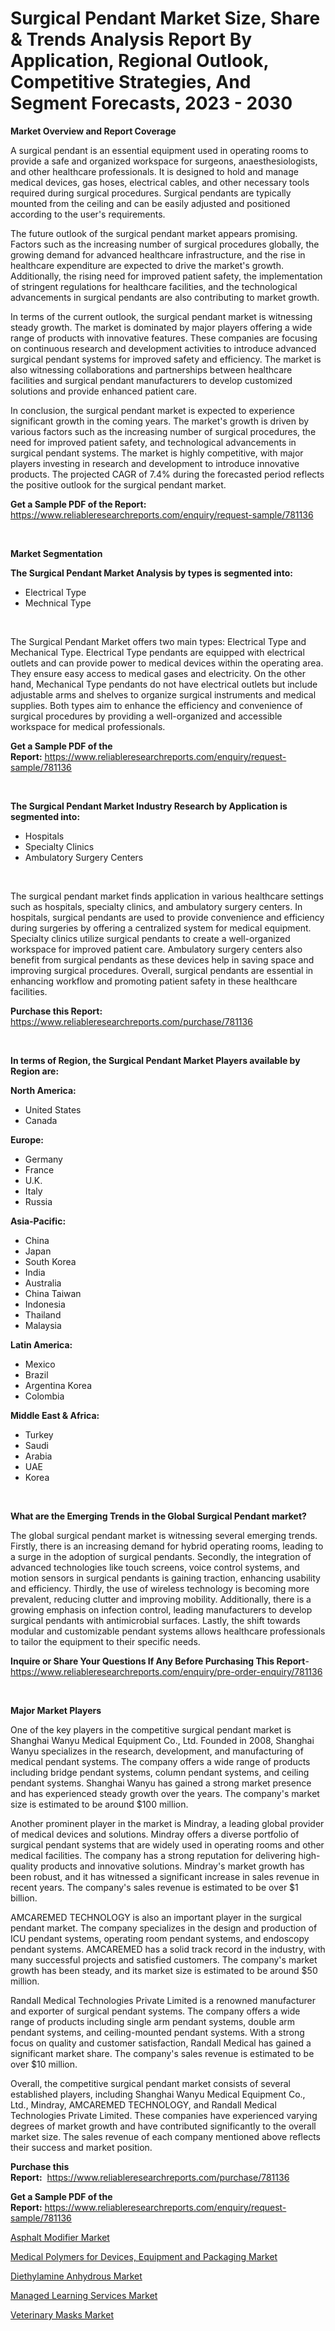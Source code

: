 <p><h1>Surgical Pendant Market Size, Share & Trends Analysis Report By Application, Regional Outlook, Competitive Strategies, And Segment Forecasts, 2023 - 2030</h1></p><p><strong>Market Overview and Report Coverage</strong></p>
<p><p>A surgical pendant is an essential equipment used in operating rooms to provide a safe and organized workspace for surgeons, anaesthesiologists, and other healthcare professionals. It is designed to hold and manage medical devices, gas hoses, electrical cables, and other necessary tools required during surgical procedures. Surgical pendants are typically mounted from the ceiling and can be easily adjusted and positioned according to the user's requirements.</p><p>The future outlook of the surgical pendant market appears promising. Factors such as the increasing number of surgical procedures globally, the growing demand for advanced healthcare infrastructure, and the rise in healthcare expenditure are expected to drive the market's growth. Additionally, the rising need for improved patient safety, the implementation of stringent regulations for healthcare facilities, and the technological advancements in surgical pendants are also contributing to market growth.</p><p>In terms of the current outlook, the surgical pendant market is witnessing steady growth. The market is dominated by major players offering a wide range of products with innovative features. These companies are focusing on continuous research and development activities to introduce advanced surgical pendant systems for improved safety and efficiency. The market is also witnessing collaborations and partnerships between healthcare facilities and surgical pendant manufacturers to develop customized solutions and provide enhanced patient care.</p><p>In conclusion, the surgical pendant market is expected to experience significant growth in the coming years. The market's growth is driven by various factors such as the increasing number of surgical procedures, the need for improved patient safety, and technological advancements in surgical pendant systems. The market is highly competitive, with major players investing in research and development to introduce innovative products. The projected CAGR of 7.4% during the forecasted period reflects the positive outlook for the surgical pendant market.</p></p>
<p><strong>Get a Sample PDF of the Report:</strong> <a href="https://www.reliableresearchreports.com/enquiry/request-sample/781136">https://www.reliableresearchreports.com/enquiry/request-sample/781136</a></p>
<p>&nbsp;</p>
<p><strong>Market Segmentation</strong></p>
<p><strong>The Surgical Pendant Market Analysis by types is segmented into:</strong></p>
<p><ul><li>Electrical Type</li><li>Mechnical Type</li></ul></p>
<p>&nbsp;</p>
<p><p>The Surgical Pendant Market offers two main types: Electrical Type and Mechanical Type. Electrical Type pendants are equipped with electrical outlets and can provide power to medical devices within the operating area. They ensure easy access to medical gases and electricity. On the other hand, Mechanical Type pendants do not have electrical outlets but include adjustable arms and shelves to organize surgical instruments and medical supplies. Both types aim to enhance the efficiency and convenience of surgical procedures by providing a well-organized and accessible workspace for medical professionals.</p></p>
<p><strong>Get a Sample PDF of the Report:</strong>&nbsp;<a href="https://www.reliableresearchreports.com/enquiry/request-sample/781136">https://www.reliableresearchreports.com/enquiry/request-sample/781136</a></p>
<p>&nbsp;</p>
<p><strong>The Surgical Pendant Market Industry Research by Application is segmented into:</strong></p>
<p><ul><li>Hospitals</li><li>Specialty Clinics</li><li>Ambulatory Surgery Centers</li></ul></p>
<p>&nbsp;</p>
<p><p>The surgical pendant market finds application in various healthcare settings such as hospitals, specialty clinics, and ambulatory surgery centers. In hospitals, surgical pendants are used to provide convenience and efficiency during surgeries by offering a centralized system for medical equipment. Specialty clinics utilize surgical pendants to create a well-organized workspace for improved patient care. Ambulatory surgery centers also benefit from surgical pendants as these devices help in saving space and improving surgical procedures. Overall, surgical pendants are essential in enhancing workflow and promoting patient safety in these healthcare facilities.</p></p>
<p><strong>Purchase this Report:</strong>&nbsp; <a href="https://www.reliableresearchreports.com/purchase/781136">https://www.reliableresearchreports.com/purchase/781136</a></p>
<p>&nbsp;</p>
<p><strong>In terms of Region, the Surgical Pendant Market Players available by Region are:</strong></p>
<p>
    <p> <strong> North America: </strong>
        <ul>
            <li>United States</li>
            <li>Canada</li>
        </ul>
        </p> 
    <p> <strong> Europe: </strong>
        <ul>
            <li>Germany</li>
            <li>France</li>
            <li>U.K.</li>
            <li>Italy</li>
            <li>Russia</li>
        </ul>
        </p> 
    <p> <strong> Asia-Pacific: </strong>
        <ul>
            <li>China</li>
            <li>Japan</li>
            <li>South Korea</li>
            <li>India</li>
            <li>Australia</li>
            <li>China Taiwan</li>
            <li>Indonesia</li>
            <li>Thailand</li>
            <li>Malaysia</li>
        </ul>
        </p> 
    <p> <strong> Latin America: </strong>
        <ul>
            <li>Mexico</li>
            <li>Brazil</li>
            <li>Argentina Korea</li>
            <li>Colombia</li>
        </ul>
        </p> 
    <p> <strong> Middle East & Africa: </strong>
        <ul>
            <li>Turkey</li>
            <li>Saudi</li>
            <li>Arabia</li>
            <li>UAE</li>
            <li>Korea</li>
        </ul>
    </p>
    </p>
<p>&nbsp;</p>
<p><strong>What are the Emerging Trends in the Global Surgical Pendant market?</strong></p>
<p><p>The global surgical pendant market is witnessing several emerging trends. Firstly, there is an increasing demand for hybrid operating rooms, leading to a surge in the adoption of surgical pendants. Secondly, the integration of advanced technologies like touch screens, voice control systems, and motion sensors in surgical pendants is gaining traction, enhancing usability and efficiency. Thirdly, the use of wireless technology is becoming more prevalent, reducing clutter and improving mobility. Additionally, there is a growing emphasis on infection control, leading manufacturers to develop surgical pendants with antimicrobial surfaces. Lastly, the shift towards modular and customizable pendant systems allows healthcare professionals to tailor the equipment to their specific needs.</p></p>
<p><strong>Inquire or Share Your Questions If Any Before Purchasing This Report</strong>- <a href="https://www.reliableresearchreports.com/enquiry/pre-order-enquiry/781136">https://www.reliableresearchreports.com/enquiry/pre-order-enquiry/781136</a></p>
<p>&nbsp;</p>
<p><strong>Major Market Players</strong></p>
<p><p>One of the key players in the competitive surgical pendant market is Shanghai Wanyu Medical Equipment Co., Ltd. Founded in 2008, Shanghai Wanyu specializes in the research, development, and manufacturing of medical pendant systems. The company offers a wide range of products including bridge pendant systems, column pendant systems, and ceiling pendant systems. Shanghai Wanyu has gained a strong market presence and has experienced steady growth over the years. The company's market size is estimated to be around $100 million. </p><p>Another prominent player in the market is Mindray, a leading global provider of medical devices and solutions. Mindray offers a diverse portfolio of surgical pendant systems that are widely used in operating rooms and other medical facilities. The company has a strong reputation for delivering high-quality products and innovative solutions. Mindray's market growth has been robust, and it has witnessed a significant increase in sales revenue in recent years. The company's sales revenue is estimated to be over $1 billion.</p><p>AMCAREMED TECHNOLOGY is also an important player in the surgical pendant market. The company specializes in the design and production of ICU pendant systems, operating room pendant systems, and endoscopy pendant systems. AMCAREMED has a solid track record in the industry, with many successful projects and satisfied customers. The company's market growth has been steady, and its market size is estimated to be around $50 million.</p><p>Randall Medical Technologies Private Limited is a renowned manufacturer and exporter of surgical pendant systems. The company offers a wide range of products including single arm pendant systems, double arm pendant systems, and ceiling-mounted pendant systems. With a strong focus on quality and customer satisfaction, Randall Medical has gained a significant market share. The company's sales revenue is estimated to be over $10 million.</p><p>Overall, the competitive surgical pendant market consists of several established players, including Shanghai Wanyu Medical Equipment Co., Ltd., Mindray, AMCAREMED TECHNOLOGY, and Randall Medical Technologies Private Limited. These companies have experienced varying degrees of market growth and have contributed significantly to the overall market size. The sales revenue of each company mentioned above reflects their success and market position.</p></p>
<p><strong>Purchase this Report:</strong>&nbsp;&nbsp;<a href="https://www.reliableresearchreports.com/purchase/781136">https://www.reliableresearchreports.com/purchase/781136</a></p>
<p></p>
<p><strong>Get a Sample PDF of the Report:</strong>&nbsp;<a href="https://www.reliableresearchreports.com/enquiry/request-sample/781136">https://www.reliableresearchreports.com/enquiry/request-sample/781136</a></p>
<p><p><a href="https://www.linkedin.com/pulse/asphalt-modifier-market-research-report-provides-thorough/">Asphalt Modifier Market</a></p><p><a href="https://www.linkedin.com/pulse/medical-polymers-devices-equipment-packaging-market-1e/">Medical Polymers for Devices, Equipment and Packaging Market</a></p><p><a href="https://github.com/castoriffic/Market-Research-Report-List-1/blob/main/diethylamine-anhydrous-market.md">Diethylamine Anhydrous Market</a></p><p><a href="https://medium.com/@fitanstorm7845/managed-learning-services-market-size-market-outlook-and-market-forecast-2023-to-2030-f58cc6fc5c46">Managed Learning Services Market</a></p><p><a href="https://medium.com/@nilltanay7548659/veterinary-masks-market-size-market-outlook-and-market-forecast-2023-to-2030-35ad4c8122e0">Veterinary Masks Market</a></p></p>